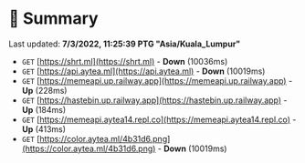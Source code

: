 # 📖 Summary
Last updated: **7/3/2022, 11:25:39 PTG "Asia/Kuala_Lumpur"**

- `GET` [https://shrt.ml](https://shrt.ml) - **Down** (10036ms)
- `GET` [https://api.aytea.ml](https://api.aytea.ml) - **Down** (10019ms)
- `GET` [https://memeapi.up.railway.app](https://memeapi.up.railway.app) - **Up** (228ms)
- `GET` [https://hastebin.up.railway.app](https://hastebin.up.railway.app) - **Up** (184ms)
- `GET` [https://memeapi.aytea14.repl.co](https://memeapi.aytea14.repl.co) - **Up** (413ms)
- `GET` [https://color.aytea.ml/4b31d6.png](https://color.aytea.ml/4b31d6.png) - **Down** (10019ms)
